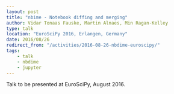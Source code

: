 ```yaml
---
layout: post
title: "nbime - Notebook diffing and merging"
author: Vidar Tonaas Fauske, Martin Alnaes, Min Ragan-Kelley
type: talk
location: "EuroSciPy 2016, Erlangen, Germany"
date: 2016/08/26
redirect_from: "/activities/2016-08-26-nbdime-euroscipy/"
tags:
    - talk
    - nbdime
    - jupyter
---
```


Talk to be presented at EuroSciPy, August 2016.
